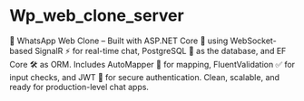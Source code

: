 # Wp_web_clone_server
🧠 WhatsApp Web Clone – Built with ASP.NET Core 🚀 using WebSocket-based SignalR ⚡ for real-time chat, PostgreSQL 🐘 as the database, and EF Core 🛠️ as ORM. Includes AutoMapper 🔄 for mapping, FluentValidation ✅ for input checks, and JWT 🔐 for secure authentication. Clean, scalable, and ready for production-level chat apps.
